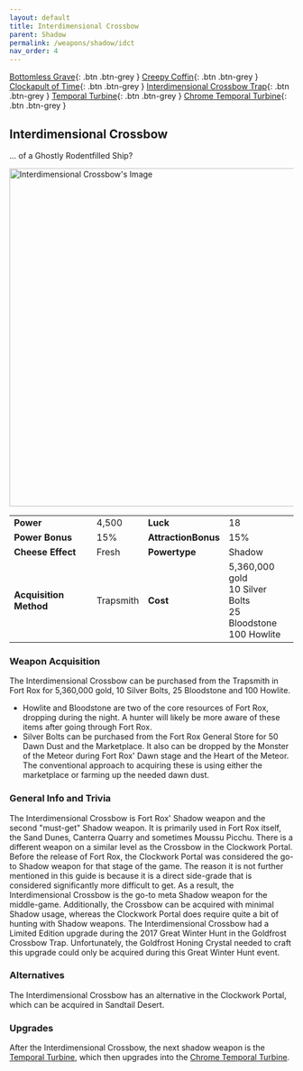 ```yaml
---
layout: default
title: Interdimensional Crossbow
parent: Shadow
permalink: /weapons/shadow/idct
nav_order: 4
---
```


<span class="fs-1">[Bottomless Grave](/weapons/shadow/bg){: .btn .btn-grey } </span><span class="fs-1"> [Creepy Coffin](/weapons/shadow/coffin){: .btn .btn-grey } </span><span class="fs-1"> [Clockapult of Time](/weapons/shadow/cot){: .btn .btn-grey } </span><span class="fs-1"> [Interdimensional Crossbow Trap](/weapons/shadow/idct){: .btn .btn-grey } </span><span class="fs-1"> [Temporal Turbine](/weapons/shadow/tt){: .btn .btn-grey } </span><span class="fs-1"> [Chrome Temporal Turbine](/weapons/shadow/ctt){: .btn .btn-grey } </span>

## Interdimensional Crossbow

... of a Ghostly Rodentfilled Ship?

<img src="/assets/images/weapons/ict.png" alt="Interdimensional Crossbow's Image" width="600">

|                        |           |                     |                                                                         |
| ---------------------- | --------- | ------------------- | ----------------------------------------------------------------------- |
| **Power**              | 4,500     | **Luck**            | 18                                                                      |
| **Power Bonus**        | 15%       | **AttractionBonus** | 15%                                                                     |
| **Cheese Effect**      | Fresh     | **Powertype**       | Shadow                                                                  |
| **Acquisition Method** | Trapsmith | **Cost**            | 5,360,000 gold <br> 10 Silver Bolts <br> 25 Bloodstone <br> 100 Howlite |

### Weapon Acquisition

The Interdimensional Crossbow can be purchased from the Trapsmith in Fort Rox for 5,360,000 gold, 10 Silver Bolts, 25 Bloodstone and 100 Howlite.

- Howlite and Bloodstone are two of the core resources of Fort Rox, dropping during the night. A hunter will likely be more aware of these items after going through Fort Rox.
- Silver Bolts can be purchased from the Fort Rox General Store for 50 Dawn Dust and the Marketplace. It also can be dropped by the Monster of the Meteor during Fort Rox' Dawn stage and the Heart of the Meteor. The conventional approach to acquiring these is using either the marketplace or farming up the needed dawn dust.

### General Info and Trivia

The Interdimensional Crossbow is Fort Rox' Shadow weapon and the second "must-get" Shadow weapon. It is primarily used in Fort Rox itself, the Sand Dunes, Canterra Quarry and sometimes Moussu Picchu.
There is a different weapon on a similar level as the Crossbow in the Clockwork Portal. Before the release of Fort Rox, the Clockwork Portal was considered the go-to Shadow weapon for that stage of the game. The reason it is not further mentioned in this guide is because it is a direct side-grade that is considered significantly more difficult to get. As a result, the Interdimensional Crossbow is the go-to meta Shadow weapon for the middle-game. Additionally, the Crossbow can be acquired with minimal Shadow usage, whereas the Clockwork Portal does require quite a bit of hunting with Shadow weapons.
The Interdimensional Crossbow had a Limited Edition upgrade during the 2017 Great Winter Hunt in the Goldfrost Crossbow Trap. Unfortunately, the Goldfrost Honing Crystal needed to craft this upgrade could only be acquired during this Great Winter Hunt event.

### Alternatives

The Interdimensional Crossbow has an alternative in the Clockwork Portal, which can be acquired in Sandtail Desert.

### Upgrades

After the Interdimensional Crossbow, the next shadow weapon is the [Temporal Turbine](/weapons/shadow/tt), which then upgrades into the [Chrome Temporal Turbine](/weapons/shadow/ctt).
